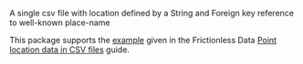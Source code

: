 A single csv file with location defined by a String and Foreign key reference to well-known place-name

This package supports the [example](https://frictionlessdata.io/guides/point-location-data/#5.-string-and-foreign-key-reference-to-well-known-place-name
) given in the Frictionless Data [Point location data in CSV files](https://frictionlessdata.io/guides/point-location-data/) guide.
